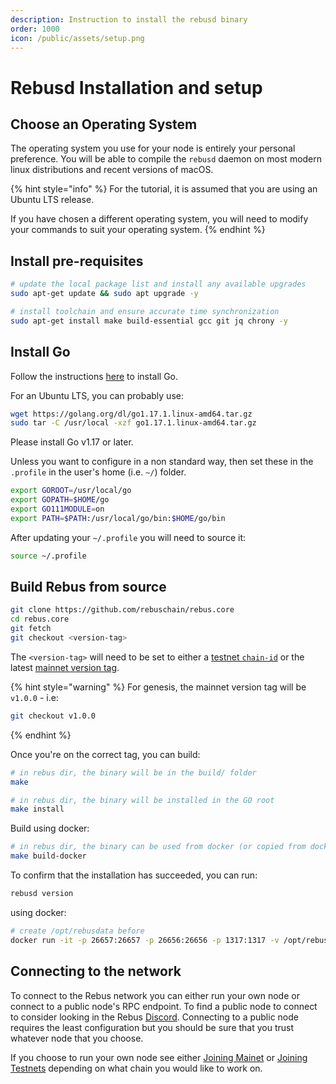 ```yaml
---
description: Instruction to install the rebusd binary
order: 1000
icon: /public/assets/setup.png
---
```


# Rebusd Installation and setup

## Choose an Operating System

The operating system you use for your node is entirely your personal preference. You will be able to compile the `rebusd` daemon on most modern linux distributions and recent versions of macOS.

{% hint style="info" %}
For the tutorial, it is assumed that you are using an Ubuntu LTS release.

If you have chosen a different operating system, you will need to modify your commands to suit your operating system.
{% endhint %}

## Install pre-requisites

```bash
# update the local package list and install any available upgrades
sudo apt-get update && sudo apt upgrade -y

# install toolchain and ensure accurate time synchronization
sudo apt-get install make build-essential gcc git jq chrony -y
```

## Install Go

Follow the instructions [here](https://golang.org/doc/install) to install Go.

For an Ubuntu LTS, you can probably use:

```bash
wget https://golang.org/dl/go1.17.1.linux-amd64.tar.gz
sudo tar -C /usr/local -xzf go1.17.1.linux-amd64.tar.gz
```

Please install Go v1.17 or later.

Unless you want to configure in a non standard way, then set these in the `.profile` in the user's home (i.e. `~/`) folder.

```bash
export GOROOT=/usr/local/go
export GOPATH=$HOME/go
export GO111MODULE=on
export PATH=$PATH:/usr/local/go/bin:$HOME/go/bin
```

After updating your `~/.profile` you will need to source it:

```bash
source ~/.profile
```

## Build Rebus from source

```bash
git clone https://github.com/rebuschain/rebus.core
cd rebus.core
git fetch
git checkout <version-tag>
```

The `<version-tag>` will need to be set to either a [testnet `chain-id`](joining-the-testnets.md#current-testnets) or the latest [mainnet version tag](joining-mainnet.md).

{% hint style="warning" %}
For genesis, the mainnet version tag will be `v1.0.0` - i.e:

```bash
git checkout v1.0.0
```
{% endhint %}

Once you're on the correct tag, you can build:

```bash
# in rebus dir, the binary will be in the build/ folder
make 
```

```bash
# in rebus dir, the binary will be installed in the GO root
make install
```

Build using docker:
```bash
# in rebus dir, the binary can be used from docker (or copied from docker)
make build-docker
```


To confirm that the installation has succeeded, you can run:

```bash
rebusd version
```

using docker:

```bash
# create /opt/rebusdata before 
docker run -it -p 26657:26657 -p 26656:26656 -p 1317:1317 -v /opt/rebusdata/:/.rebusd -t rebuslab/rebus:latest version
```




## Connecting to the network

To connect to the Rebus network you can either run your own node or connect to a public node's RPC endpoint. To find a public node to connect to consider looking in the Rebus [Discord](https://discord.gg/QcWPfK4gJ2). Connecting to a public node requires the least configuration but you should be sure that you trust whatever node that you choose.

If you choose to run your own node see either [Joining Mainet](joining-mainnet.md) or [Joining Testnets](joining-the-testnets.md) depending on what chain you would like to work on.


